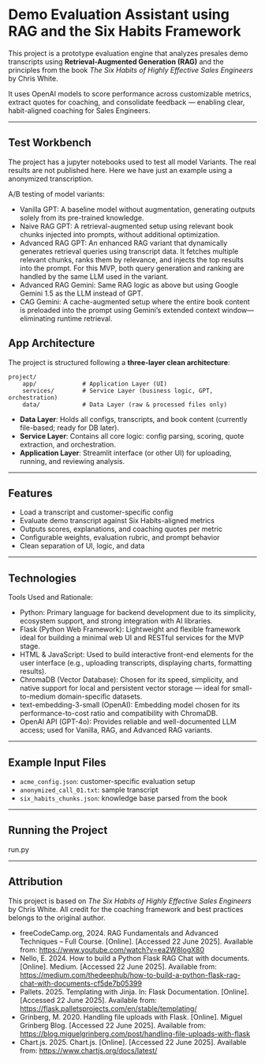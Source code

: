 # Demo Evaluation Assistant using RAG and the Six Habits Framework

This project is a prototype evaluation engine that analyzes presales demo transcripts using **Retrieval-Augmented Generation (RAG)** and the principles from the book *The Six Habits of Highly Effective Sales Engineers* by Chris White.

It uses OpenAI models to score performance across customizable metrics, extract quotes for coaching, and consolidate feedback — enabling clear, habit-aligned coaching for Sales Engineers.

---
## Test Workbench

The project has a jupyter notebooks used to test all model Variants. The real results are not published here. Here we have just an example using a anonymized transcription.

A/B testing of model variants:
* Vanilla GPT: A baseline model without augmentation, generating outputs solely from its pre-trained knowledge.
* Naive RAG GPT: A retrieval-augmented setup using relevant book chunks injected into prompts, without additional optimization.
* Advanced RAG GPT: An enhanced RAG variant that dynamically generates retrieval queries using transcript data. It fetches multiple relevant chunks, ranks them by relevance, and injects the top results into the prompt. For this MVP, both query generation and ranking are handled by the same LLM used in the variant.
* Advanced RAG Gemini: Same RAG logic as above but using Google Gemini 1.5 as the LLM instead of GPT.
* CAG Gemini: A cache-augmented setup where the entire book content is preloaded into the prompt using Gemini’s extended context window—eliminating runtime retrieval.




## App Architecture

The project is structured following a **three-layer clean architecture**:

```
project/
    app/             # Application Layer (UI)
    services/        # Service Layer (business logic, GPT, orchestration)
    data/            # Data Layer (raw & processed files only)

```

* **Data Layer**: Holds all configs, transcripts, and book content (currently file-based; ready for DB later).
* **Service Layer**: Contains all core logic: config parsing, scoring, quote extraction, and orchestration.
* **Application Layer**: Streamlit interface (or other UI) for uploading, running, and reviewing analysis.

---

## Features

* Load a transcript and customer-specific config
* Evaluate demo transcript against Six Habits-aligned metrics
* Outputs scores, explanations, and coaching quotes per metric
* Configurable weights, evaluation rubric, and prompt behavior
* Clean separation of UI, logic, and data

---

## Technologies

Tools Used and Rationale:
* Python: Primary language for backend development due to its simplicity, ecosystem support, and strong integration with AI libraries.
* Flask (Python Web Framework): Lightweight and flexible framework ideal for building a minimal web UI and RESTful services for the MVP stage.
* HTML & JavaScript: Used to build interactive front-end elements for the user interface (e.g., uploading transcripts, displaying charts, formatting results).
* ChromaDB (Vector Database): Chosen for its speed, simplicity, and native support for local and persistent vector storage — ideal for small-to-medium domain-specific datasets.
* text-embedding-3-small (OpenAI): Embedding model chosen for its performance-to-cost ratio and compatibility with ChromaDB.
* OpenAI API (GPT-4o): Provides reliable and well-documented LLM access; used for Vanilla, RAG, and Advanced RAG variants.


---

##  Example Input Files

* `acme_config.json`: customer-specific evaluation setup
* `anonymized_call_01.txt`: sample transcript
* `six_habits_chunks.json`: knowledge base parsed from the book

---

##  Running the Project

run.py



---

##  Attribution

This project is based on *The Six Habits of Highly Effective Sales Engineers* by Chris White. All credit for the coaching framework and best practices belongs to the original author.

* freeCodeCamp.org, 2024. RAG Fundamentals and Advanced Techniques – Full Course. [Online]. [Accessed 22 June 2025]. Available from: https://www.youtube.com/watch?v=ea2W8IogX80 
* Nello, E. 2024. How to build a Python Flask RAG Chat with documents. [Online]. Medium. [Accessed 22 June 2025]. Available from: https://medium.com/thedeephub/how-to-build-a-python-flask-rag-chat-with-documents-cf5de7b05399
* Pallets. 2025. Templating with Jinja. In: Flask Documentation. [Online]. [Accessed 22 June 2025]. Available from: https://flask.palletsprojects.com/en/stable/templating/
* Grinberg, M. 2020. Handling file uploads with Flask. [Online]. Miguel Grinberg Blog. [Accessed 22 June 2025]. Available from: https://blog.miguelgrinberg.com/post/handling-file-uploads-with-flask
* Chart.js. 2025. Chart.js. [Online]. [Accessed 22 June 2025]. Available from: https://www.chartjs.org/docs/latest/


